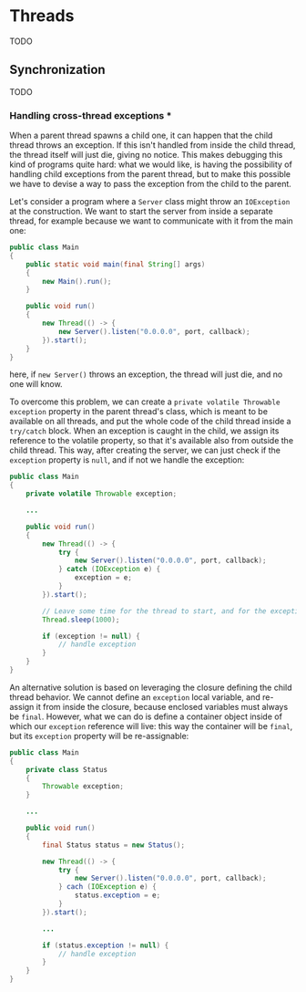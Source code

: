 # Threads

TODO

## Synchronization

TODO

### Handling cross-thread exceptions *

When a parent thread spawns a child one, it can happen that the child thread throws an exception. If this isn't handled from inside the child thread, the thread itself will just die, giving no notice. This makes debugging this kind of programs quite hard: what we would like, is having the possibility of handling child exceptions from the parent thread, but to make this possible we have to devise a way to pass the exception from the child to the parent.

Let's consider a program where a `Server` class might throw an `IOException` at the construction. We want to start the server from inside a separate thread, for example because we want to communicate with it from the main one:
```java
public class Main
{
    public static void main(final String[] args)
    {
        new Main().run();
    }

    public void run()
    {
        new Thread(() -> {
            new Server().listen("0.0.0.0", port, callback);
        }).start();
    }
}
```

here, if `new Server()` throws an exception, the thread will just die, and no one will know.

To overcome this problem, we can create a `private volatile Throwable exception` property in the parent thread's class, which is meant to be available on all threads, and put the whole code of the child thread inside a `try/catch` block. When an exception is caught in the child, we assign its reference to the volatile property, so that it's available also from outside the child thread. This way, after creating the server, we can just check if the `exception` property is `null`, and if not we handle the exception:
```java
public class Main
{
    private volatile Throwable exception;

    ...

    public void run()
    {
        new Thread(() -> {
            try {
                new Server().listen("0.0.0.0", port, callback);
            } catch (IOException e) {
                exception = e;
            }
        }).start();

        // Leave some time for the thread to start, and for the exception to be thrown
        Thread.sleep(1000);

        if (exception != null) {
            // handle exception
        }
    }
}
```

An alternative solution is based on leveraging the closure defining the child thread behavior. We cannot define an `exception` local variable, and re-assign it from inside the closure, because enclosed variables must always be `final`. However, what we can do is define a container object inside of which our `exception` reference will live: this way the container will be `final`, but its `exception` property will be re-assignable:
```java
public class Main
{
    private class Status
    {
        Throwable exception;
    }

    ...

    public void run()
    {
        final Status status = new Status();

        new Thread(() -> {
            try {
                new Server().listen("0.0.0.0", port, callback);
            } cach (IOException e) {
                status.exception = e;
            }
        }).start();

        ...

        if (status.exception != null) {
            // handle exception
        }
    }
}
```
